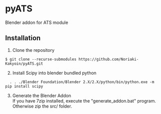 # pyATS
Blender addon for ATS module

## Installation
1. Clone the repository
```git
$ git clone --recurse-submodules https://github.com/Noriaki-Kakyoin/pyATS.git
```

2. Install Scipy into blender bundled python<br />
  ```
    . . ./Blender Foundation/Blender 2.X/2.X/python/bin/python.exe -m pip install scipy
  ```
  
3. Generate the Blender Addon<br />
  If you have 7zip installed, execute the "generate_addon.bat" program. Otherwise zip the src/ folder.

